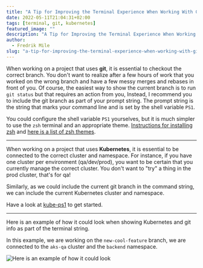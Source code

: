 ```yaml
---
title: "A Tip for Improving the Terminal Experience When Working With Git and/or Kubernetes"
date: 2022-05-11T21:04:31+02:00
tags: [terminal, git, kubernetes]
featured_image: ""
description: "A Tip for Improving the Terminal Experience When Working With Git and/or Kubernetes"
author:
  - Fredrik Mile
slug: "a-tip-for-improving-the-terminal-experience-when-working-with-git-and-kubernetes"
---
```


When working on a project that uses **git**, it is essential to checkout the correct branch. You don't want to realize after a few hours of work that you worked on the wrong branch and have a few messy merges and rebases in front of you. Of course, the easiest way to show the current branch is to run `git status` but that requires an action from you, Instead, I recommend you to include the git branch as part of your prompt string. The prompt string is the string that marks your command line and is set by the shell variable `PS1`. 

You could configure the shell variable `PS1` yourselves, but it is much simpler to use the `zsh` terminal and an appropriate theme. [Instructions for installing zsh](https://github.com/ohmyzsh/ohmyzsh/wiki/Installing-ZSH) and [here is a list of zsh themes](https://zshthem.es/all/).

---

When working on a project that uses **Kubernetes**, it is essential to be connected to the correct cluster and namespace. For instance, if you have one cluster per environment (qa/dev/prod), you want to be certain that you currently manage the correct cluster. You don't want to "try" a thing in the prod cluster, that's for qa!

Similarly, as we could include the current git branch in the command string, we can include the current Kubernetes cluster and namespace. 

Have a look at [kube-ps1](https://github.com/jonmosco/kube-ps1) to get started. 

---

Here is an example of how it could look when showing Kubernetes and git info as part of the terminal string.

In this example, we are working on the `new-cool-feature` branch, we are connected to the `aks-qa` cluster and the `backend` namespace.

![Here is an example of how it could look](https://user-images.githubusercontent.com/8545435/167999888-ed3054ec-ef44-4dab-8637-fcd026a316fa.png)
